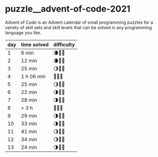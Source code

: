 # puzzle__advent-of-code-2021
Advent of Code is an Advent calendar of small programming puzzles for a variety of skill sets and skill levels that can be solved in any programming language you like.


| day | time solved | difficulty |
| --- | ----------- | ---------- |
| 1   | 6 min       | 🌘🌚🌚        |
| 2   | 12 min      | 🌘🌚🌚        |
| 3   | 25 min      | 🌖🌚🌚        |
| 4   | 1 h 06 min  | 🌝🌘🌚        |
| 5   | 25 min      | 🌖🌚🌚        |
| 6   | 22 min      | 🌗🌚🌚        |
| 7   | 28 min      | 🌗🌚🌚        |
| 8   | > 3 h       | 🌝🌖🌚        |
| 9   | 29 min      | 🌗🌚🌚        |
| 10  | 33 min      | 🌗🌚🌚        |
| 11  | 41 min      | 🌖🌚🌚        |
| 12  | 34 min      | 🌖🌚🌚        |
| 13  | 24 min      | 🌗🌚🌚        |
